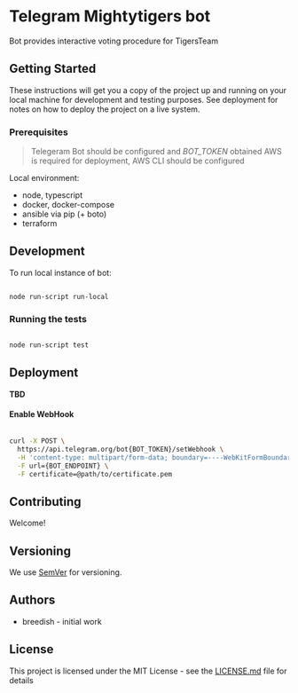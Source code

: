 # Telegram Mightytigers bot

Bot provides interactive voting procedure for TigersTeam  

## Getting Started

These instructions will get you a copy of the project up and running on your local machine for development and testing purposes. See deployment for notes on how to deploy the project on a live system.

### Prerequisites

> Telegeram Bot should be configured and *BOT_TOKEN* obtained
> AWS is required for deployment, AWS CLI should be configured

Local environment:

- node, typescript
- docker, docker-compose
- ansible via pip (+ boto)
- terraform

## Development

To run local instance of bot:

```

node run-script run-local

```

### Running the tests

```bash

node run-script test

```

## Deployment

**TBD**

#### Enable WebHook

```bash

curl -X POST \
  https://api.telegram.org/bot{BOT_TOKEN}/setWebhook \
  -H 'content-type: multipart/form-data; boundary=----WebKitFormBoundary7MA4YWxkTrZu0gW' \
  -F url={BOT_ENDPOINT} \
  -F certificate=@path/to/certificate.pem

```


## Contributing

Welcome!

## Versioning

We use [SemVer](http://semver.org/) for versioning.

## Authors

* breedish - initial work

## License

This project is licensed under the MIT License - see the [LICENSE.md](LICENSE.md) file for details